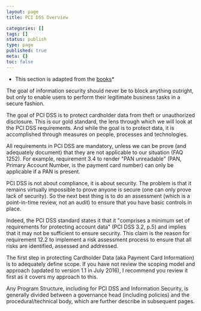 ```yaml
---
layout: page
title: PCI DSS Overview

categories: []
tags: []
status: publish
type: page
published: true
meta: {}
toc: false
---
```



* This section is adapted from the [books](/book)*

The goal of information security should never be to block anything outright, but only to enable users to perform their legitimate business tasks in a secure fashion.

The goal of PCI DSS is to protect cardholder data from theft or unauthorized disclosure. This is our gold standard, the lens through which we will look at the PCI DSS requirements. And while the goal is to protect data, it is accomplished through measures on people, processes and technologies.

All requirements in PCI DSS are mandatory, unless we can be prove (and adequately document) that they are not applicable to our situation (FAQ 1252). For example, requirement 3.4 to render "PAN unreadable" (PAN, Primary Account Number, is the payment card number) can only be applicable if a PAN is present.

PCI DSS is not about compliance, it is about security. The problem is that it remains virtually impossible to prove anyone is secure (one can only prove lack of security). So the next best thing is to do an assessment (which is a point-in-time review, not an audit) to ensure that you have basic controls in place.

Indeed, the PCI DSS standard states it that it "comprises a minimum set of requirements for protecting account data" (PCI DSS 3.2, p.5) and implies that it may not be sufficient to ensure security. This claim is the reason for requirement 12.2 to implement a risk assessment process to ensure that all risks are identified, assessed and addressed.

The first step in protecting Cardholder Data (aka Payment Card Information) is to adequately define scope. If you have not review the scoping model and approach (updated to version 1.1 in July 2016), I recommend you review it first as it covers my approach to this.

Any Program Structure, including for PCI DSS and Information Security, is generally divided between a governance head (including policies) and the procedural/technical body, which are further describe in subsequent pages.
